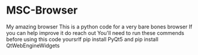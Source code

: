 # MSC-Browser
My amazing browser 
This is a python code for a very bare bones browser 
If you can help improve it do reach out
You'll need to run these commends before using this code yoursrlf pip install PyQt5 and pip install QtWebEngineWidgets
